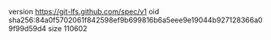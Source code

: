 version https://git-lfs.github.com/spec/v1
oid sha256:84a0f5702061f842598ef9b699816b6a5eee9e19044b927128366a09f99d59d4
size 110602
